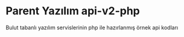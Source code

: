 # Parent Yazılım api-v2-php
Bulut tabanlı yazılım servislerinin php ile hazırlanmış örnek api kodları

